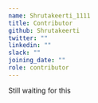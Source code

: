 ```yaml
---
name: Shrutakeerti_1111
title: Contributor
github: Shrutakeerti
twitter: ""
linkedin: ""
slack: ""
joining_date: ""
role: contributor
---
```


Still waiting for this
